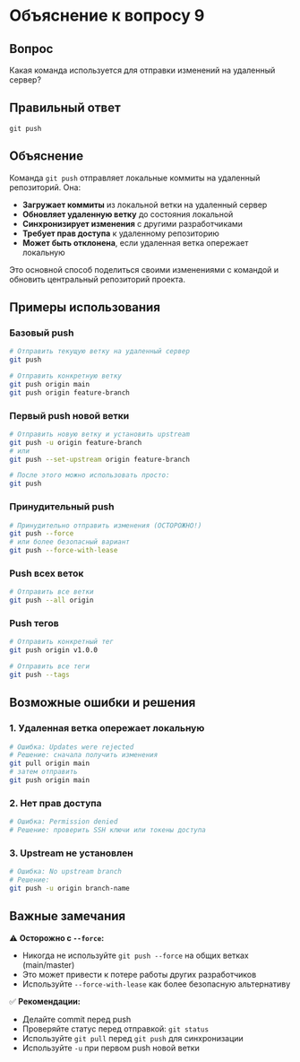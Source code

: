 # Объяснение к вопросу 9

## Вопрос
Какая команда используется для отправки изменений на удаленный сервер?

## Правильный ответ
`git push`

## Объяснение
Команда `git push` отправляет локальные коммиты на удаленный репозиторий. Она:

- **Загружает коммиты** из локальной ветки на удаленный сервер
- **Обновляет удаленную ветку** до состояния локальной
- **Синхронизирует изменения** с другими разработчиками
- **Требует прав доступа** к удаленному репозиторию
- **Может быть отклонена**, если удаленная ветка опережает локальную

Это основной способ поделиться своими изменениями с командой и обновить центральный репозиторий проекта.

## Примеры использования

### Базовый push
```bash
# Отправить текущую ветку на удаленный сервер
git push

# Отправить конкретную ветку
git push origin main
git push origin feature-branch
```

### Первый push новой ветки
```bash
# Отправить новую ветку и установить upstream
git push -u origin feature-branch
# или
git push --set-upstream origin feature-branch

# После этого можно использовать просто:
git push
```

### Принудительный push
```bash
# Принудительно отправить изменения (ОСТОРОЖНО!)
git push --force
# или более безопасный вариант
git push --force-with-lease
```

### Push всех веток
```bash
# Отправить все ветки
git push --all origin
```

### Push тегов
```bash
# Отправить конкретный тег
git push origin v1.0.0

# Отправить все теги
git push --tags
```

## Возможные ошибки и решения

### 1. Удаленная ветка опережает локальную
```bash
# Ошибка: Updates were rejected
# Решение: сначала получить изменения
git pull origin main
# затем отправить
git push origin main
```

### 2. Нет прав доступа
```bash
# Ошибка: Permission denied
# Решение: проверить SSH ключи или токены доступа
```

### 3. Upstream не установлен
```bash
# Ошибка: No upstream branch
# Решение:
git push -u origin branch-name
```

## Важные замечания

⚠️ **Осторожно с `--force`:**
- Никогда не используйте `git push --force` на общих ветках (main/master)
- Это может привести к потере работы других разработчиков
- Используйте `--force-with-lease` как более безопасную альтернативу

✅ **Рекомендации:**
- Делайте commit перед push
- Проверяйте статус перед отправкой: `git status`
- Используйте `git pull` перед `git push` для синхронизации
- Используйте `-u` при первом push новой ветки
